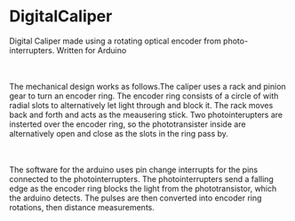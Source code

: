 # DigitalCaliper

Digital Caliper made using a rotating optical encoder from photo-interrupters.
Written for Arduino

<br><br> The mechanical design works as follows.The caliper uses a rack and pinion gear to turn an encoder ring. The encoder ring consists of a circle of with radial slots to alternatively let light through and block it. The rack moves back and forth and acts as the meausering stick. Two photointerupters are insterted over the encoder ring, so the phototransister inside are alternatively open and close as the slots in the ring pass by. 

<br><br> The software for the arduino uses pin change interrupts for the pins connected to the photointerrupters. The photointerrupters send a falling edge as the encoder ring blocks the light from the phototransistor, which the arduino detects. The pulses are then converted into encoder ring rotations, then distance measurements.
